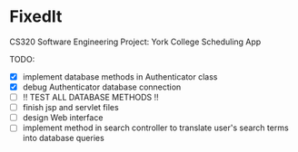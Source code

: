 # FixedIt
CS320 Software Engineering Project: York College Scheduling App


TODO:

- [x] implement database methods in Authenticator class
- [x] debug Authenticator database connection
- [ ] !! TEST ALL DATABASE METHODS !!
- [ ] finish jsp and servlet files
- [ ] design Web interface
- [ ] implement method in search controller to translate user's search terms into database queries
